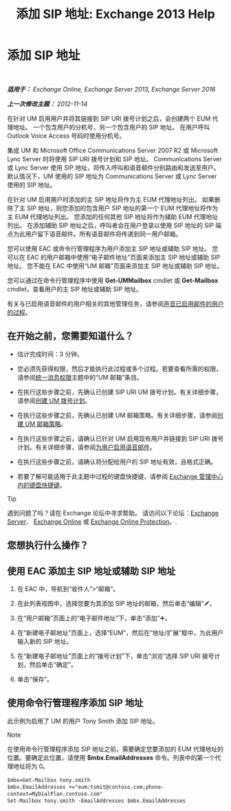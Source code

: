 ﻿---
title: '添加 SIP 地址: Exchange 2013 Help'
TOCTitle: 添加 SIP 地址
ms:assetid: 40295bcf-c62b-4f26-95ca-a8c4bd210fb3
ms:mtpsurl: https://technet.microsoft.com/zh-cn/library/JJ662760(v=EXCHG.150)
ms:contentKeyID: 50556569
ms.date: 01/11/2018
mtps_version: v=EXCHG.150
ms.translationtype: HT
---

# 添加 SIP 地址

 

_**适用于：** Exchange Online, Exchange Server 2013, Exchange Server 2016_

_**上一次修改主题：** 2012-11-14_

在针对 UM 启用用户并将其链接到 SIP URI 拨号计划之后，会创建两个 EUM 代理地址。 一个包含用户的分机号，另一个包含用户的 SIP 地址。 在用户呼叫 Outlook Voice Access 号码时使用分机号。

集成 UM 和 Microsoft Office Communications Server 2007 R2 或 Microsoft Lync Server 时将使用 SIP URI 拨号计划和 SIP 地址。 Communications Server 或 Lync Server 使用 SIP 地址，将传入呼叫和语音邮件分别路由和发送至用户。 默认情况下，UM 使用的 SIP 地址为 Communications Server 或 Lync Server 使用的 SIP 地址。

在针对 UM 启用用户时添加的主 SIP 地址将作为主 EUM 代理地址列出。 如果删除了主 SIP 地址，则您添加的包含用户 SIP 地址的第一个 EUM 代理地址将作为主 EUM 代理地址列出。 您添加的任何其他 SIP 地址将作为辅助 EUM 代理地址列出。 在添加辅助 SIP 地址之后，呼叫者会在用户登录以使用 SIP 地址的 SIP 端点为此用户留下语音邮件。所有语音邮件将传递到同一用户邮箱。

您可以使用 EAC 或命令行管理程序为用户添加主 SIP 地址或辅助 SIP 地址。 您可以在 EAC 的用户邮箱中使用“电子邮件地址”页面来添加主 SIP 地址或辅助 SIP 地址。 您不能在 EAC 中使用“UM 邮箱”页面来添加主 SIP 地址或辅助 SIP 地址。

您可以通过在命令行管理程序中使用 **Get-UMMailbox** cmdlet 或 **Get-Mailbox** cmdlet，查看用户的主 SIP 地址或辅助 SIP 地址。

有关与已启用语音邮件的用户相关的其他管理任务，请参阅[声音已启用邮件的用户的过程](voice-mail-enabled-user-procedures-exchange-2013-help.md)。

## 在开始之前，您需要知道什么？

  - 估计完成时间：3 分钟。

  - 您必须先获得权限，然后才能执行此过程或多个过程。若要查看所需的权限，请参阅[统一消息权限](unified-messaging-permissions-exchange-2013-help.md)主题中的“UM 邮箱”条目。

  - 在执行这些步骤之前，先确认已创建 SIP URI UM 拨号计划。有关详细步骤，请参阅[创建 UM 拨号计划](create-a-um-dial-plan-exchange-2013-help.md)。

  - 在执行这些步骤之前，先确认已创建 UM 邮箱策略。有关详细步骤，请参阅[创建 UM 邮箱策略](create-a-um-mailbox-policy-exchange-2013-help.md)。

  - 在执行这些步骤之前，请确认已针对 UM 启用现有用户并链接到 SIP URI 拨号计划。有关详细步骤，请参阅[为用户启用语音邮件](enable-a-user-for-voice-mail-exchange-2013-help.md)。

  - 在执行这些步骤之前，请确认将分配给用户的 SIP 地址有效，且格式正确。

  - 若要了解可能适用于此主题中过程的键盘快捷键，请参阅 [Exchange 管理中心内的键盘快捷键](keyboard-shortcuts-in-the-exchange-admin-center-exchange-online-protection-help.md)。

> [!TIP]  
> 遇到问题了吗？请在 Exchange 论坛中寻求帮助。 请访问以下论坛：<a href="https://go.microsoft.com/fwlink/p/?linkid=60612">Exchange Server</a>、 <a href="https://go.microsoft.com/fwlink/p/?linkid=267542">Exchange Online</a> 或 <a href="https://go.microsoft.com/fwlink/p/?linkid=285351">Exchange Online Protection</a>。.


## 您想执行什么操作？

## 使用 EAC 添加主 SIP 地址或辅助 SIP 地址

1.  在 EAC 中，导航到“收件人”\>“邮箱”。

2.  在此列表视图中，选择您要为其添加 SIP 地址的邮箱，然后单击“编辑”![编辑图标](images/Bb124582.6f53ccb2-1f13-4c02-bea0-30690e6ea71d(EXCHG.150).gif "编辑图标")。

3.  在“用户邮箱”页面上的“电子邮件地址”下，单击“添加”![添加图标](images/JJ218640.c1e75329-d6d7-4073-a27d-498590bbb558(EXCHG.150).gif "添加图标")。

4.  在“新建电子邮地址”页面上，选择“EUM”，然后在“地址/扩展”框中，为此用户输入新的 SIP 地址。

5.  在“新建电子邮地址”页面上的“拨号计划”下，单击“浏览”选择 SIP URI 拨号计划，然后单击“确定”。

6.  单击“保存”。

## 使用命令行管理程序添加 SIP 地址

此示例为启用了 UM 的用户 Tony Smith 添加 SIP 地址。

> [!NOTE]  
> 在使用命令行管理程序添加 SIP 地址之前，需要确定您要添加的 EUM 代理地址的位置。要确定此位置，请使用 <strong>$mbx.EmailAddresses</strong> 命令。列表中的第一个代理地址将为 0。


    $mbx=Get-Mailbox tony.smith
    $mbx.EmailAddresses +="eum:tsmit@contoso.com;phone-context=MyDialPlan.contoso.com"
    Set-Mailbox tony.smith -EmailAddresses $mbx.EmailAddresses

